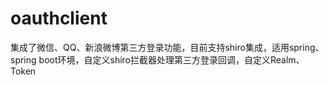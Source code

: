 # oauthclient
集成了微信、QQ、新浪微博第三方登录功能，目前支持shiro集成，适用spring、spring boot环境，自定义shiro拦截器处理第三方登录回调，自定义Realm、Token
